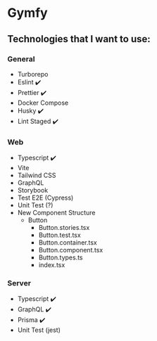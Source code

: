 # Gymfy


## Technologies that I want to use:

### General
- Turborepo
- Eslint ✔️
- Prettier ✔️
- Docker Compose
- Husky ✔️
- Lint Staged ✔️

### Web
- Typescript ✔️
- Vite
- Tailwind CSS
- GraphQL
- Storybook
- Test E2E (Cypress)
- Unit Test (?)
- New Component Structure
  - Button
    - Button.stories.tsx
    - Button.test.tsx
    - Button.container.tsx
    - Button.component.tsx
    - Button.types.ts
    - index.tsx

### Server
- Typescript ✔️
- GraphQL ✔️
- Prisma ✔️
- Unit Test (jest)